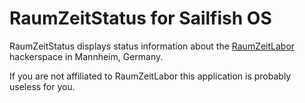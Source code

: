 RaumZeitStatus for Sailfish OS
==============================

RaumZeitStatus displays status information about the
[RaumZeitLabor](https://raumzeitlabor.de/) hackerspace in Mannheim,
Germany.

If you are not affiliated to RaumZeitLabor this application is probably useless
for you.

